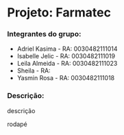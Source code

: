 <h1>Projeto: Farmatec </h1>

<h3>Integrantes do grupo: </h3>

<ul>
  <li>Adriel Kasima - RA: 0030482111014</li>
  <li>Isabelle Jelic - RA: 0030482111019</li>
  <li>Leila Almeida - RA: 0030482111023</li>
  <li>Sheila - RA:</li>
  <li>Yasmin Rosa - RA: 0030482111018</li>
</ul>

<h3>Descrição: </h3>
<p>descrição</p>

<footer>rodapé<footer/>
